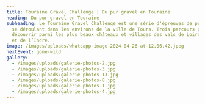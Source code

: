 ```yaml
---
title: Touraine Gravel Challenge | Du pur gravel en Touraine
heading: Du pur gravel en Touraine
subheading: Le Touraine Gravel Challenge est une série d'épreuves de pur gravel
  se déroulant dans les environs de la ville de Tours. Trois parcours pour
  découvrir parmi les plus beaux châteaux et villages des vals de Loire, du Cher
  et de l’Indre.
image: /images/uploads/whatsapp-image-2024-04-26-at-12.06.42.jpeg
nextEvent: gone-wild
gallery:
  - /images/uploads/galerie-photos-2.jpg
  - /images/uploads/galerie-photos-3.jpg
  - /images/uploads/galerie-photos-13.jpg
  - /images/uploads/galerie-photos-8.jpg
  - /images/uploads/galerie-photos-1.jpg
  - /images/uploads/galerie-photos-4.jpg
---
```

